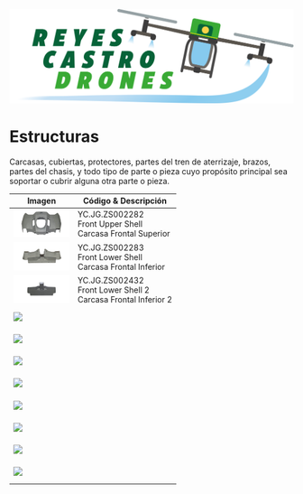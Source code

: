 [![](/Reyes-Castro-Drones_LOGO.png "Volver a la Página de Inicio")](/README.md)

# Estructuras

Carcasas, cubiertas, protectores, partes del tren de aterrizaje, brazos, partes del chasis, y todo tipo de parte o pieza cuyo propósito principal sea soportar o cubrir alguna otra parte o pieza.

| Imagen | Código & Descripción |
| ------ | -------------------- |
| <img src="./YC.JG.ZS002282.png" width="100"> | YC.JG.ZS002282<br>Front Upper Shell<br>Carcasa Frontal Superior |
| <img src="./YC.JG.ZS002283.png" width="100"> | YC.JG.ZS002283<br>Front Lower Shell<br>Carcasa Frontal Inferior |
| <img src="./YC.JG.ZS002432.png" width="100"> |YC.JG.ZS002432 <br>Front Lower Shell 2<br>Carcasa Frontal Inferior 2 |
| <img src="./.png" width="100"> | <br><br> |
| <img src="./.png" width="100"> | <br><br> |
| <img src="./.png" width="100"> | <br><br> |
| <img src="./.png" width="100"> | <br><br> |
| <img src="./.png" width="100"> | <br><br> |
| <img src="./.png" width="100"> | <br><br> |
| <img src="./.png" width="100"> | <br><br> |
| <img src="./.png" width="100"> | <br><br> |
